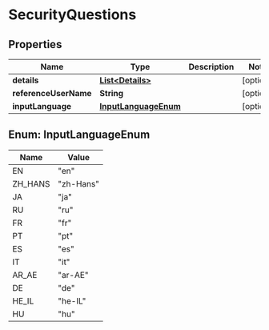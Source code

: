 

# SecurityQuestions


## Properties

| Name | Type | Description | Notes |
|------------ | ------------- | ------------- | -------------|
|**details** | [**List&lt;Details&gt;**](Details.md) |  |  [optional] |
|**referenceUserName** | **String** |  |  [optional] |
|**inputLanguage** | [**InputLanguageEnum**](#InputLanguageEnum) |  |  [optional] |



## Enum: InputLanguageEnum

| Name | Value |
|---- | -----|
| EN | &quot;en&quot; |
| ZH_HANS | &quot;zh-Hans&quot; |
| JA | &quot;ja&quot; |
| RU | &quot;ru&quot; |
| FR | &quot;fr&quot; |
| PT | &quot;pt&quot; |
| ES | &quot;es&quot; |
| IT | &quot;it&quot; |
| AR_AE | &quot;ar-AE&quot; |
| DE | &quot;de&quot; |
| HE_IL | &quot;he-IL&quot; |
| HU | &quot;hu&quot; |



